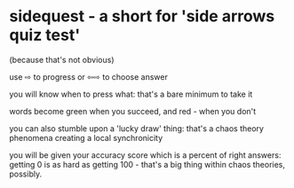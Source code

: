 # sidequest - a short for 'side arrows quiz test' 
(because that's not obvious)

use ⇨ to progress or ⇦⇨ to choose answer

you will know when to press what:
that's a bare minimum to take it

words become green when you succeed, and red - when you don't

you can also stumble upon a 'lucky draw' thing:
that's a chaos theory phenomena creating a local synchronicity

you will be given your accuracy score which is a percent of right answers: getting 0 is as hard as getting 100 - that's a big thing within chaos theories, possibly.
